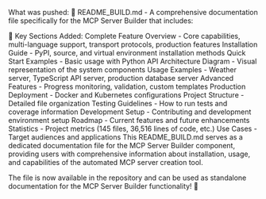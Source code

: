 What was pushed:
📄 README_BUILD.md - A comprehensive documentation file specifically for the MCP Server Builder that includes:

🎯 Key Sections Added:
Complete Feature Overview - Core capabilities, multi-language support, transport protocols, production features
Installation Guide - PyPI, source, and virtual environment installation methods
Quick Start Examples - Basic usage with Python API
Architecture Diagram - Visual representation of the system components
Usage Examples - Weather server, TypeScript API server, production database server
Advanced Features - Progress monitoring, validation, custom templates
Production Deployment - Docker and Kubernetes configurations
Project Structure - Detailed file organization
Testing Guidelines - How to run tests and coverage information
Development Setup - Contributing and development environment setup
Roadmap - Current features and future enhancements
Statistics - Project metrics (145 files, 36,516 lines of code, etc.)
Use Cases - Target audiences and applications
This README_BUILD.md serves as a dedicated documentation file for the MCP Server Builder component, providing users with comprehensive information about installation, usage, and capabilities of the automated MCP server creation tool.

The file is now available in the repository and can be used as standalone documentation for the MCP Server Builder functionality! 🚀